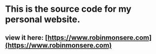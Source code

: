 # This is the source code for my personal website.

## view it here: [https://www.robinmonsere.com](https://www.robinmonsere.com)
